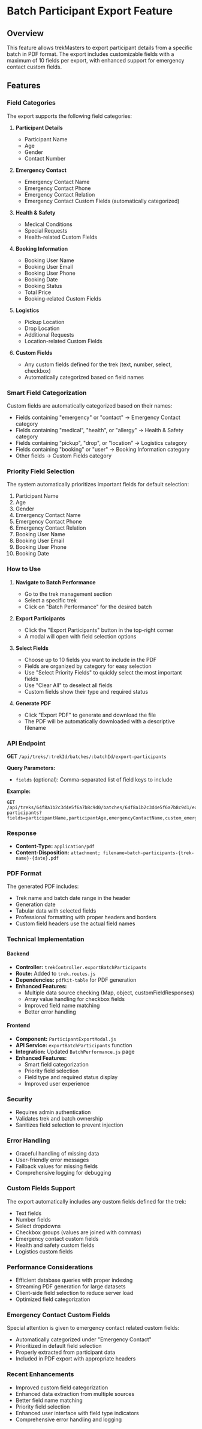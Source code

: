 # Batch Participant Export Feature

## Overview
This feature allows trekMasters to export participant details from a specific batch in PDF format. The export includes customizable fields with a maximum of 10 fields per export, with enhanced support for emergency contact custom fields.

## Features

### Field Categories
The export supports the following field categories:

1. **Participant Details**
   - Participant Name
   - Age
   - Gender
   - Contact Number

2. **Emergency Contact**
   - Emergency Contact Name
   - Emergency Contact Phone
   - Emergency Contact Relation
   - Emergency Contact Custom Fields (automatically categorized)

3. **Health & Safety**
   - Medical Conditions
   - Special Requests
   - Health-related Custom Fields

4. **Booking Information**
   - Booking User Name
   - Booking User Email
   - Booking User Phone
   - Booking Date
   - Booking Status
   - Total Price
   - Booking-related Custom Fields

5. **Logistics**
   - Pickup Location
   - Drop Location
   - Additional Requests
   - Location-related Custom Fields

6. **Custom Fields**
   - Any custom fields defined for the trek (text, number, select, checkbox)
   - Automatically categorized based on field names

### Smart Field Categorization
Custom fields are automatically categorized based on their names:
- Fields containing "emergency" or "contact" → Emergency Contact category
- Fields containing "medical", "health", or "allergy" → Health & Safety category
- Fields containing "pickup", "drop", or "location" → Logistics category
- Fields containing "booking" or "user" → Booking Information category
- Other fields → Custom Fields category

### Priority Field Selection
The system automatically prioritizes important fields for default selection:
1. Participant Name
2. Age
3. Gender
4. Emergency Contact Name
5. Emergency Contact Phone
6. Emergency Contact Relation
7. Booking User Name
8. Booking User Email
9. Booking User Phone
10. Booking Date

### How to Use

1. **Navigate to Batch Performance**
   - Go to the trek management section
   - Select a specific trek
   - Click on "Batch Performance" for the desired batch

2. **Export Participants**
   - Click the "Export Participants" button in the top-right corner
   - A modal will open with field selection options

3. **Select Fields**
   - Choose up to 10 fields you want to include in the PDF
   - Fields are organized by category for easy selection
   - Use "Select Priority Fields" to quickly select the most important fields
   - Use "Clear All" to deselect all fields
   - Custom fields show their type and required status

4. **Generate PDF**
   - Click "Export PDF" to generate and download the file
   - The PDF will be automatically downloaded with a descriptive filename

### API Endpoint

**GET** `/api/treks/:trekId/batches/:batchId/export-participants`

**Query Parameters:**
- `fields` (optional): Comma-separated list of field keys to include

**Example:**
```
GET /api/treks/64f8a1b2c3d4e5f6a7b8c9d0/batches/64f8a1b2c3d4e5f6a7b8c9d1/export-participants?fields=participantName,participantAge,emergencyContactName,custom_emergencyContactAddress
```

### Response
- **Content-Type:** `application/pdf`
- **Content-Disposition:** `attachment; filename=batch-participants-{trek-name}-{date}.pdf`

### PDF Format
The generated PDF includes:
- Trek name and batch date range in the header
- Generation date
- Tabular data with selected fields
- Professional formatting with proper headers and borders
- Custom field headers use the actual field names

### Technical Implementation

#### Backend
- **Controller:** `trekController.exportBatchParticipants`
- **Route:** Added to `trek.routes.js`
- **Dependencies:** `pdfkit-table` for PDF generation
- **Enhanced Features:**
  - Multiple data source checking (Map, object, customFieldResponses)
  - Array value handling for checkbox fields
  - Improved field name matching
  - Better error handling

#### Frontend
- **Component:** `ParticipantExportModal.js`
- **API Service:** `exportBatchParticipants` function
- **Integration:** Updated `BatchPerformance.js` page
- **Enhanced Features:**
  - Smart field categorization
  - Priority field selection
  - Field type and required status display
  - Improved user experience

### Security
- Requires admin authentication
- Validates trek and batch ownership
- Sanitizes field selection to prevent injection

### Error Handling
- Graceful handling of missing data
- User-friendly error messages
- Fallback values for missing fields
- Comprehensive logging for debugging

### Custom Fields Support
The export automatically includes any custom fields defined for the trek:
- Text fields
- Number fields
- Select dropdowns
- Checkbox groups (values are joined with commas)
- Emergency contact custom fields
- Health and safety custom fields
- Logistics custom fields

### Performance Considerations
- Efficient database queries with proper indexing
- Streaming PDF generation for large datasets
- Client-side field selection to reduce server load
- Optimized field categorization

### Emergency Contact Custom Fields
Special attention is given to emergency contact related custom fields:
- Automatically categorized under "Emergency Contact"
- Prioritized in default field selection
- Properly extracted from participant data
- Included in PDF export with appropriate headers

### Recent Enhancements
- Improved custom field categorization
- Enhanced data extraction from multiple sources
- Better field name matching
- Priority field selection
- Enhanced user interface with field type indicators
- Comprehensive error handling and logging 